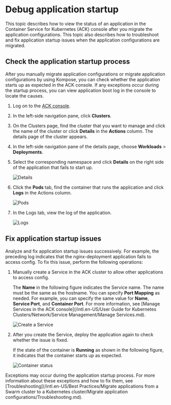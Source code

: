 # Debug application startup

This topic describes how to view the status of an application in the Container Service for Kubernetes \(ACK\) console after you migrate the application configurations. This topic also describes how to troubleshoot and fix application startup issues when the application configurations are migrated.

## Check the application startup process

After you manually migrate application configurations or migrate application configurations by using Kompose, you can check whether the application starts up as expected in the ACK console. If any exceptions occur during the startup process, you can view application boot log in the console to locate the causes.

1.  Log on to the [ACK console](https://cs.console.aliyun.com).

2.  In the left-side navigation pane, click **Clusters**.

3.  On the Clusters page, find the cluster that you want to manage and click the name of the cluster or click **Details** in the **Actions** column. The details page of the cluster appears.

4.  In the left-side navigation pane of the details page, choose **Workloads** \> **Deployments**.

5.  Select the corresponding namespace and click **Details** on the right side of the application that fails to start up.

    ![Details](https://static-aliyun-doc.oss-accelerate.aliyuncs.com/assets/img/en-US/8765748161/p47983.png)

6.  Click the **Pods** tab, find the container that runs the application and click **Logs** in the Actions column.

    ![Pods](https://static-aliyun-doc.oss-accelerate.aliyuncs.com/assets/img/en-US/8765748161/p47984.png)

7.  In the Logs tab, view the log of the application.

    ![Logs](https://static-aliyun-doc.oss-accelerate.aliyuncs.com/assets/img/en-US/8765748161/p47985.png)


## Fix application startup issues

Analyze and fix application startup issues successively. For example, the preceding log indicates that the nginx-deployment application fails to access config. To fix this issue, perform the following operations:

1.  Manually create a Service in the ACK cluster to allow other applications to access config.

    The **Name** in the following figure indicates the Service name. The name must be the same as the hostname. You can specify **Port Mapping** as needed. For example, you can specify the same value for **Name**, **Service Port**, and **Container Port**. For more information, see [Manage Services in the ACK console](/intl.en-US/User Guide for Kubernetes Clusters/Network/Service Management/Manage Services.md).

    ![Create a Service](https://static-aliyun-doc.oss-accelerate.aliyuncs.com/assets/img/en-US/8765748161/p47986.png)

2.  After you create the Service, deploy the application again to check whether the issue is fixed.

    If the state of the container is **Running** as shown in the following figure, it indicates that the container starts up as expected.

    ![Container status](https://static-aliyun-doc.oss-accelerate.aliyuncs.com/assets/img/en-US/8765748161/p47987.png)


Exceptions may occur during the application startup process. For more information about these exceptions and how to fix them, see [Troubleshooting](/intl.en-US/Best Practices/Migrate applications from a Swarm cluster to a Kubernetes cluster/Migrate application configurations/Troubleshooting.md).

